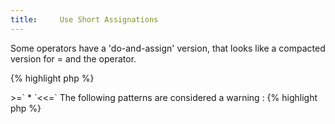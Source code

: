```yaml
---
title:     Use Short Assignations
---
```


Some operators have a 'do-and-assign' version, that looks like a compacted version for = and the operator. 

{% highlight php %}
<?php
$x = $x + 2;
// may be written 
$x += 2;

{% endhighlight %}

This approach is good for readability: it makes it obvious that the variable is incremented with another value. This is typically useful when data is collected in a variable until the variable is finally used, such as with concatenations.

Short assignation makes better use of memory. It will avoid copying data to a new location, after allocation. This will save some memory. It may also bring a speed boost if those lines are used intensively.

It is recommended to use the short assignation syntax all the time.


## Rule Details

This rule targets assignations that may be shortened.

The list of short assignation operators is the following :
* `+=`
* `-=`
* `*=`
* `/=`
* `%=`
* `**=`
* `.=`
* `&=`
* `|=`
* `^=`
* `>>=`
* `<<=`

The following patterns are considered a warning :

{% highlight php %}
<?php
// + and * are commutable
$a = $a + $b;
$a = $b * $a;

// other operators cannot be swapped, so only one version may be adapted
$a = $a - $b;

// This may be shortened
$a = $a . $b . $c; 

{% endhighlight %}{: .warning }


The following are OK : 

{% highlight php %}
<?php

// some operators cannot be swapped
$a = $b - $a; 

{% endhighlight %}{: .ok }

